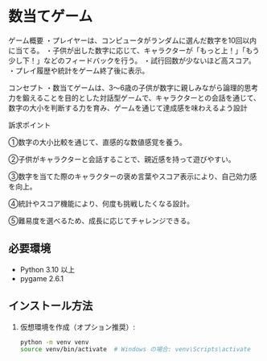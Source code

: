 # 数当てゲーム

ゲーム概要
・プレイヤーは、コンピュータがランダムに選んだ数字を10回以内に当てる。
・子供が出した数字に応じて、キャラクターが「もっと上！」「もう少し下！」などのフィードバックを行う。
・試行回数が少ないほど高スコア。
・プレイ履歴や統計をゲーム終了後に表示。

コンセプト
・数当てゲームは、3～6歳の子供が数字に親しみながら論理的思考力を鍛えることを目的とした対話型ゲームで、キャラクターとの会話を通じて、数字の大小を判断する力を育み、ゲームを通じて達成感を味わえるよう設計

訴求ポイント

①数字の大小比較を通じて、直感的な数値感覚を養う。

②子供がキャラクターと会話することで、親近感を持って遊びやすい。

③数字を当てた際のキャラクターの褒め言葉やスコア表示により、自己効力感を向上。

④統計やスコア機能により、何度も挑戦したくなる設計。

⑤難易度を選べるため、成長に応じてチャレンジできる。


## 必要環境

- Python 3.10 以上
- pygame 2.6.1

## インストール方法

1. 仮想環境を作成（オプション推奨）:
   ```bash
   python -m venv venv
   source venv/bin/activate  # Windows の場合: venv\Scripts\activate
